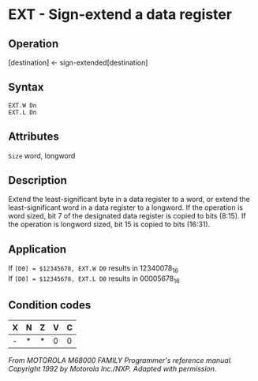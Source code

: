 # EXT - Sign-extend a data register

## Operation
[destination] ← sign-extended[destination]

## Syntax
```assembly
EXT.W Dn
EXT.L Dn
```

## Attributes
`Size` word, longword

## Description
Extend the least-significant byte in a data register to a word, or extend the least-significant word in a data register to a longword. If the operation is word sized, bit 7 of the designated data register is copied to bits (8:15). If the operation is longword sized, bit 15 is copied to bits (16:31).

## Application
If `[D0] = $12345678, EXT.W D0` results in 12340078<sub>16</sub><br/>
If `[D0] = $12345678, EXT.L D0` results in 00005678<sub>16</sub>

## Condition codes
|X|N|Z|V|C|
|--|--|--|--|--|
|-|*|*|0|0|

*From MOTOROLA M68000 FAMILY Programmer's reference manual. Copyright 1992 by Motorola Inc./NXP. Adapted with permission.*